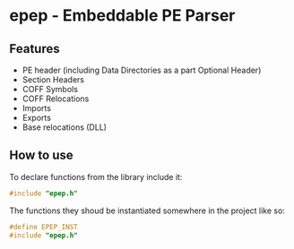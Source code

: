 # epep - Embeddable PE Parser
## Features

- PE header (including Data Directories as a part Optional Header)
- Section Headers
- COFF Symbols
- COFF Relocations
- Imports
- Exports
- Base relocations (DLL)

## How to use

To declare functions from the library include it:

```C
#include "epep.h"
```

The functions they shoud be instantiated somewhere in the project like so:

```C
#define EPEP_INST
#include "epep.h"
```
